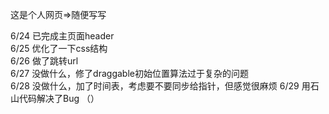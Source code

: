 这是个人网页=>随便写写

6/24  已完成主页面header                                  
6/25  优化了一下css结构                            
6/26  做了跳转url                        
6/27  没做什么，修了draggable初始位置算法过于复杂的问题                         
6/28  没做什么，加了时间表，考虑要不要同步给指针，但感觉很麻烦
6/29  用石山代码解决了Bug （）
